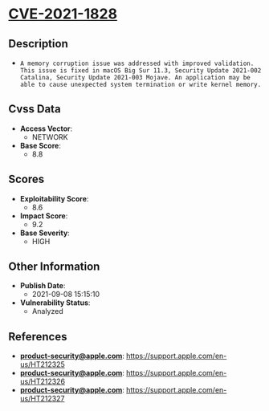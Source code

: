 
# [CVE-2021-1828](https://support.apple.com/en-us/HT212325)

## Description

- `A memory corruption issue was addressed with improved validation. This issue is fixed in macOS Big Sur 11.3, Security Update 2021-002 Catalina, Security Update 2021-003 Mojave. An application may be able to cause unexpected system termination or write kernel memory.`

## Cvss Data

- **Access Vector**:
  - NETWORK
- **Base Score**:
  - 8.8

## Scores

- **Exploitability Score**:
  - 8.6
- **Impact Score**:
  - 9.2
- **Base Severity**:
  - HIGH

## Other Information

- **Publish Date**:
  - 2021-09-08 15:15:10
- **Vulnerability Status**:
  - Analyzed

## References

- **product-security@apple.com**: https://support.apple.com/en-us/HT212325
- **product-security@apple.com**: https://support.apple.com/en-us/HT212326
- **product-security@apple.com**: https://support.apple.com/en-us/HT212327
